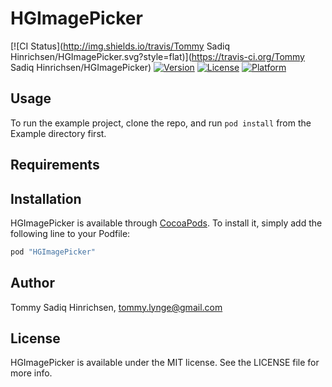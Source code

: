 # HGImagePicker

[![CI Status](http://img.shields.io/travis/Tommy Sadiq Hinrichsen/HGImagePicker.svg?style=flat)](https://travis-ci.org/Tommy Sadiq Hinrichsen/HGImagePicker)
[![Version](https://img.shields.io/cocoapods/v/HGImagePicker.svg?style=flat)](http://cocoapods.org/pods/HGImagePicker)
[![License](https://img.shields.io/cocoapods/l/HGImagePicker.svg?style=flat)](http://cocoapods.org/pods/HGImagePicker)
[![Platform](https://img.shields.io/cocoapods/p/HGImagePicker.svg?style=flat)](http://cocoapods.org/pods/HGImagePicker)

## Usage

To run the example project, clone the repo, and run `pod install` from the Example directory first.

## Requirements

## Installation

HGImagePicker is available through [CocoaPods](http://cocoapods.org). To install
it, simply add the following line to your Podfile:

```ruby
pod "HGImagePicker"
```

## Author

Tommy Sadiq Hinrichsen, tommy.lynge@gmail.com

## License

HGImagePicker is available under the MIT license. See the LICENSE file for more info.
